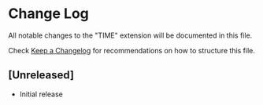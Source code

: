 # Change Log

All notable changes to the "TIME" extension will be documented in this file.

Check [Keep a Changelog](http://keepachangelog.com/) for recommendations on how to structure this file.

## [Unreleased]

- Initial release